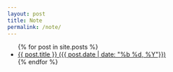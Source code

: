 ```yaml
---
layout: post
title: Note
permalink: /note/
---
```

<ul>
  {% for post in site.posts %}
    <li>
      <a href="{{ post.url }}">{{ post.title }} ({{ post.date | date: "%b %d, %Y"}})</a>
    </li>
  {% endfor %}
</ul>

